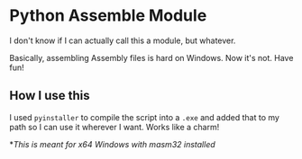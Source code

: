 # Python Assemble Module
I don't know if I can actually call this a module, but whatever.

Basically, assembling Assembly files is hard on Windows. Now it's not. Have fun!

## How I use this
I used `pyinstaller` to compile the script into a `.exe` and added that to my path so I can use it wherever I want. Works like a charm!

**This is meant for x64 Windows with masm32 installed*
